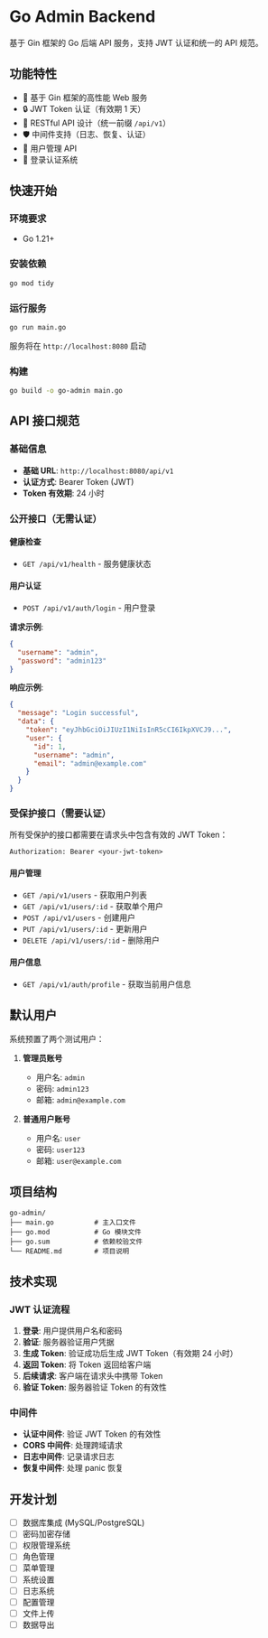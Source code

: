 # Go Admin Backend

基于 Gin 框架的 Go 后端 API 服务，支持 JWT 认证和统一的 API 规范。

## 功能特性

- 🚀 基于 Gin 框架的高性能 Web 服务
- 🔒 JWT Token 认证（有效期 1 天）
- 📝 RESTful API 设计（统一前缀 `/api/v1`）
- 🛡️ 中间件支持（日志、恢复、认证）
- 👥 用户管理 API
- 🔐 登录认证系统

## 快速开始

### 环境要求

- Go 1.21+

### 安装依赖

```bash
go mod tidy
```

### 运行服务

```bash
go run main.go
```

服务将在 `http://localhost:8080` 启动

### 构建

```bash
go build -o go-admin main.go
```

## API 接口规范

### 基础信息

- **基础 URL**: `http://localhost:8080/api/v1`
- **认证方式**: Bearer Token (JWT)
- **Token 有效期**: 24 小时

### 公开接口（无需认证）

#### 健康检查

- `GET /api/v1/health` - 服务健康状态

#### 用户认证

- `POST /api/v1/auth/login` - 用户登录

**请求示例**:

```json
{
  "username": "admin",
  "password": "admin123"
}
```

**响应示例**:

```json
{
  "message": "Login successful",
  "data": {
    "token": "eyJhbGciOiJIUzI1NiIsInR5cCI6IkpXVCJ9...",
    "user": {
      "id": 1,
      "username": "admin",
      "email": "admin@example.com"
    }
  }
}
```

### 受保护接口（需要认证）

所有受保护的接口都需要在请求头中包含有效的 JWT Token：

```
Authorization: Bearer <your-jwt-token>
```

#### 用户管理

- `GET /api/v1/users` - 获取用户列表
- `GET /api/v1/users/:id` - 获取单个用户
- `POST /api/v1/users` - 创建用户
- `PUT /api/v1/users/:id` - 更新用户
- `DELETE /api/v1/users/:id` - 删除用户

#### 用户信息

- `GET /api/v1/auth/profile` - 获取当前用户信息

## 默认用户

系统预置了两个测试用户：

1. **管理员账号**

   - 用户名: `admin`
   - 密码: `admin123`
   - 邮箱: `admin@example.com`

2. **普通用户账号**
   - 用户名: `user`
   - 密码: `user123`
   - 邮箱: `user@example.com`

## 项目结构

```
go-admin/
├── main.go          # 主入口文件
├── go.mod           # Go 模块文件
├── go.sum           # 依赖校验文件
└── README.md        # 项目说明
```

## 技术实现

### JWT 认证流程

1. **登录**: 用户提供用户名和密码
2. **验证**: 服务器验证用户凭据
3. **生成 Token**: 验证成功后生成 JWT Token（有效期 24 小时）
4. **返回 Token**: 将 Token 返回给客户端
5. **后续请求**: 客户端在请求头中携带 Token
6. **验证 Token**: 服务器验证 Token 的有效性

### 中间件

- **认证中间件**: 验证 JWT Token 的有效性
- **CORS 中间件**: 处理跨域请求
- **日志中间件**: 记录请求日志
- **恢复中间件**: 处理 panic 恢复

## 开发计划

- [ ] 数据库集成 (MySQL/PostgreSQL)
- [ ] 密码加密存储
- [ ] 权限管理系统
- [ ] 角色管理
- [ ] 菜单管理
- [ ] 系统设置
- [ ] 日志系统
- [ ] 配置管理
- [ ] 文件上传
- [ ] 数据导出
